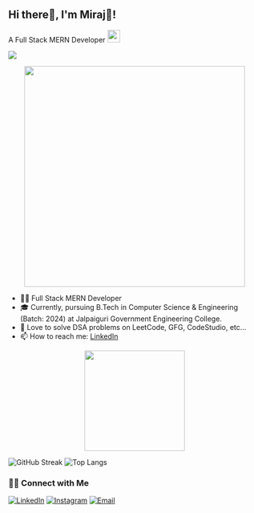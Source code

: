## Hi there👋, I'm Miraj👦!
A Full Stack MERN Developer <img src="https://media.giphy.com/media/WUlplcMpOCEmTGBtBW/giphy.gif" width="25">

![](https://komarev.com/ghpvc/?username=Miraj8280)

<p align="center"><img src="https://media.giphy.com/media/L8K62iTDkzGX6/giphy.gif" width="440"></p>

- 👨‍💻 Full Stack MERN Developer
- 🎓 Currently, pursuing B.Tech in Computer Science & Engineering (Batch: 2024) at Jalpaiguri Government Engineering College.
- 💚 Love to solve DSA problems on LeetCode, GFG, CodeStudio, etc...
- 📫 How to reach me: [LinkedIn](https://www.linkedin.com/in/miraj-asraf/) 

<p align="center"> <img src="https://media.giphy.com/media/USV0ym3bVWQJJmNu3N/giphy.gif" width="200"> </p>

![GitHub Streak](https://streak-stats.demolab.com/?user=Miraj8280&theme=tokyonight)
![Top Langs](https://github-readme-stats.vercel.app/api/top-langs/?username=Miraj8280&theme=tokyonight&layout=compact)


<h3> 🤝🏻 Connect with Me </h3>

<p>
<a href="https://www.linkedin.com/in/miraj-asraf/"><img alt="LinkedIn" src="https://img.shields.io/badge/LinkedIn-Miraj%20Asraf-blue?style=flat-square&logo=linkedin"></a>
<a href="https://www.instagram.com/miraj_asraf/"><img alt="Instagram" src="https://img.shields.io/badge/Instagram-miraj_asraf-tomato?style=flat-square&logo=instagram"></a>
<a href="mailto:mirajasraf786@gmail.com"><img alt="Email" src="https://img.shields.io/badge/Email-mirajasraf786@gmail.com-blue?style=flat-square&logo=gmail"></a>
</p>
